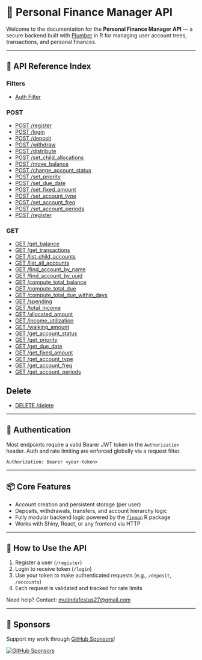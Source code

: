 # 📡 Personal Finance Manager API

Welcome to the documentation for the **Personal Finance Manager API** — a secure backend built with [Plumber](https://www.rplumber.io/) in R for managing user account trees, transactions, and personal finances.

---

## 📘 API Reference Index

### Filters

- [Auth Filter](auth-filter.md)

### POST

- [POST /register](register.md)
- [POST /login](login.md)
- [POST /deposit](deposit.md)
- [POST /withdraw](withdraw.md)
- [POST /distribute](distribute.md)
- [POST /set_child_allocations](set_child_allocations.md)
- [POST /move_balance](move_balance.md)
- [POST /change_account_status](change_account_status.md)
- [POST /set_priority](set_priority.md)
- [POST /set_due_date](set_due_date.md)
- [POST /set_fixed_amount](set_fixed_amount.md)
- [POST /set_account_type](set_account_type.md)
- [POST /set_account_freq](set_account_freq.md)
- [POST /set_account_periods](set_account_periods.md)
- [POST /register](register.md)

### GET

- [GET /get_balance](get_balance.md)
- [GET /get_transactions](get_transactions.md)
- [GET /list_child_accounts](list_child_accounts.md)
- [GET /list_all_accounts](list_all_accounts.md)
- [GET /find_account_by_name](find_account_by_name.md)
- [GET /find_account_by_uuid](find_account_by_uuid.md)
- [GET /compute_total_balance](compute_total_balance.md)
- [GET /compute_total_due](compute_total_due.md)
- [GET /compute_total_due_within_days](compute_total_due_within_days.md)
- [GET /spending](spending.md)
- [GET /total_income](total_income.md)
- [GET /allocated_amount](allocated_amount.md)
- [GET /income_utilization](income_utilization.md)
- [GET /walking_amount](walking_amount.md)
- [GET /get_account_status](get_account_status.md)
- [GET /get_priority](get_priority.md)
- [GET /get_due_date](get_due_date.md)
- [GET /get_fixed_amount](get_fixed_amount.md)
- [GET /get_account_type](get_account_type.md)
- [GET /get_account_freq](get_account_freq.md)
- [GET /get_account_periods](get_account_periods.md)

## Delete
- [DELETE /delete](delete.md)
---

## 🔐 Authentication

Most endpoints require a valid Bearer JWT token in the `Authorization` header. Auth and rate limiting are enforced globally via a request filter.

```
Authorization: Bearer <your-token>
```

---

## 📦 Core Features

- Account creation and persistent storage (per user)
- Deposits, withdrawals, transfers, and account hierarchy logic
- Fully modular backend logic powered by the [`finman`](https://github.com/statisticsguru1/personal-finance-manager/finman) R package
- Works with Shiny, React, or any frontend via HTTP

---

## 🧭 How to Use the API

1. Register a user (`/register`)
2. Login to receive token (`/login`)
3. Use your token to make authenticated requests (e.g., `/deposit`, `/accounts`)
4. Each request is validated and tracked for rate limits


Need help? Contact: [mutindafestus27@gmail.com](mailto:mutindafestus27@gmail.com)

---
## 💖 Sponsors

Support my work through [GitHub Sponsors](https://github.com/sponsors/statisticsguru1)!

[![GitHub Sponsors](https://img.shields.io/github/sponsors/statisticsguru1?style=flat-square)](https://github.com/sponsors/statisticsguru1)

